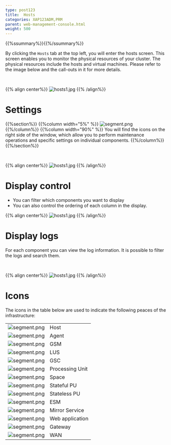 ```yaml
---
type: post123
title:  Hosts
categories: XAP123ADM,PRM
parent: web-management-console.html
weight: 500
---
```


{{%ssummary%}}{{%/ssummary%}}


By clicking the `Hosts` tab at the top left, you will enter the hosts screen. This screen enables you to monitor the physical resources of your cluster. The physical resources include the hosts and virtual machines. Please refer to the image below and the call-outs in it for more details.

<br>

{{% align center%}}
![hosts1.jpg](/attachment_files/web-console/host-view.jpg)
{{% /align%}}
<br>

# Settings

{{%section%}}
{{%column width="5%" %}}
![segment.png](/attachment_files/web-console/icons/setting.png)
{{%/column%}}
{{%column width="90%" %}}
You will find the  icons on the right side of the window, which allow you to perform
maintenance operations and specific settings on individual components.
{{%/column%}}
{{%/section%}}


<br>

{{% align center%}}
![hosts1.jpg](/attachment_files/web-console/host-setting.jpg)
{{% /align%}}

# Display control

- You can filter which components you want to display<br>
- You can also control the ordering of each column in the display.

{{% align center%}}
![hosts1.jpg](/attachment_files/web-console/host-display.jpg)
{{% /align%}}

# Display logs

For each component you can view the log information. It is possible to filter the logs and search them.

<br>

{{% align center%}}
![hosts1.jpg](/attachment_files/web-console/host-view-logging.jpg)
{{% /align%}}

 



# Icons

The icons in the table below are used to indicate the following peaces of the infrastructure:

|      |     |
|----|-----|
|![segment.png](/attachment_files/web-console/icons/host.png)|Host|
|![segment.png](/attachment_files/web-console/icons/agent.png)|Agent|
|![segment.png](/attachment_files/web-console/icons/manager_gsm.png)|GSM|
|![segment.png](/attachment_files/web-console/icons/search_lus.png)|LUS|
|![segment.png](/attachment_files/web-console/icons/container.png)|GSC|
|![segment.png](/attachment_files/web-console/icons/processor.png)|Processing Unit|
|![segment.png](/attachment_files/web-console/icons/space.png)|Space|
|![segment.png](/attachment_files/web-console/icons/stateful.png)|Stateful PU|
|![segment.png](/attachment_files/web-console/icons/stateless.png)|Stateless PU|
|![segment.png](/attachment_files/web-console/icons/monitor_esm.png)|ESM|
|![segment.png](/attachment_files/web-console/icons/mirror.png)|Mirror Service|
|![segment.png](/attachment_files/web-console/icons/web_app.png)|Web application|
|![segment.png](/attachment_files/web-console/icons/gateway.png)|Gateway|
|![segment.png](/attachment_files/web-console/icons/wan.png)|WAN|


